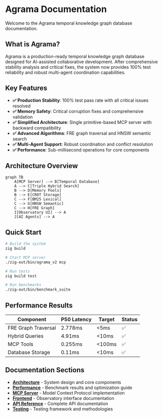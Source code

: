 # Agrama Documentation

Welcome to the Agrama temporal knowledge graph database documentation.

## What is Agrama?

Agrama is a production-ready temporal knowledge graph database designed for AI-assisted collaborative development. After comprehensive stability analysis and critical fixes, the system now provides 100% test reliability and robust multi-agent coordination capabilities.

## Key Features

- **✅ Production Stability**: 100% test pass rate with all critical issues resolved
- **✅ Memory Safety**: Critical corruption fixes and comprehensive validation
- **✅ Simplified Architecture**: Single primitive-based MCP server with backward compatibility
- **✅ Advanced Algorithms**: FRE graph traversal and HNSW semantic search
- **✅ Multi-Agent Support**: Robust coordination and conflict resolution
- **✅ Performance**: Sub-millisecond operations for core components

## Architecture Overview

```mermaid
graph TB
    A[MCP Server] --> B[Temporal Database]
    A --> C[Triple Hybrid Search]
    B --> D[Memory Pools]
    B --> E[CRDT Storage]
    C --> F[BM25 Lexical]
    C --> G[HNSW Semantic]  
    C --> H[FRE Graph]
    I[Observatory UI] --> A
    J[AI Agents] --> A
```

## Quick Start

```bash
# Build the system
zig build

# Start MCP server
./zig-out/bin/agrama_v2 mcp

# Run tests
zig build test

# Run benchmarks
./zig-out/bin/benchmark_suite
```

## Performance Results

| Component | P50 Latency | Target | Status |
|-----------|-------------|--------|---------|
| FRE Graph Traversal | 2.778ms | <5ms | ✅ |
| Hybrid Queries | 4.91ms | <10ms | ✅ |
| MCP Tools | 0.255ms | <100ms | ✅ |
| Database Storage | 0.11ms | <10ms | ✅ |

## Documentation Sections

- **[Architecture](/architecture/)** - System design and core components
- **[Performance](/performance/)** - Benchmark results and optimization guide
- **[MCP Server](/mcp/)** - Model Context Protocol implementation  
- **[Frontend](/frontend/)** - Observatory interface documentation
- **[API Reference](/api/)** - Complete API documentation
- **[Testing](/testing/)** - Testing framework and methodologies